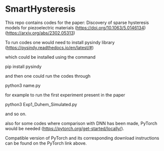 # SmartHysteresis

This repo contains codes for the paper: Discovery of sparse hysteresis models for piezoelectric materials (https://doi.org/10.1063/5.0146134) (https://arxiv.org/abs/2302.05313)

To run codes one would need to install pysindy library (https://pysindy.readthedocs.io/en/latest/#)

which could be installed using the command 

pip install pysindy

and then one could run the codes through

python3 name.py

for example to run the first experiment present in the paper 

python3 Exp1_Duhem_Simulated.py

and so on.

also for some codes where comparison with DNN has been made, PyTorch would be needed (https://pytorch.org/get-started/locally/).

Compatible version of PyTorch and its corresponding download instructions can be found on the PyTorch link above.
